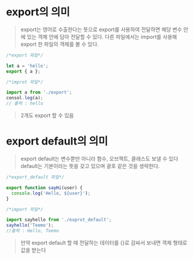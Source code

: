 # export의 의미

> export는 영어로 수출한다는 뜻으로 export를 사용하여 전달하면 해당 변수 안에 있는 객체 안에 담아 전달할 수 있다.
> 다른 파일에서는 import를 사용해 export 한 파일의 객체를 볼 수 있다.

```javascript
/*export 파일*/

let a = 'hello';
export { a };
```

```javascript
/*improt 파일*/

import a from './export';
consol.log(a);
// 출력 : hello
```

> 2개도 export 할 수 있음

# export default의 의미

> export default는 변수뿐만 아니라 함수, 오브젝트, 클래스도 보낼 수 있다
> default는 기본이라는 뜻을 갖고 있으며 괄호 같은 것을 생략한다.

```javascript
/*export_default 파일*/

export function sayHi(user) {
  console.log('Hello, ${user}');
}
```

```javascript
/*import 파일*/

import sayhello from './exprot_default';
sayhello('Teemo');
//출력 : Hello, Teemo
```

> 만약 export default 할 때 전달하는 데이터를 {}로 감싸서 보내면 객체 형태로 값을 받는다